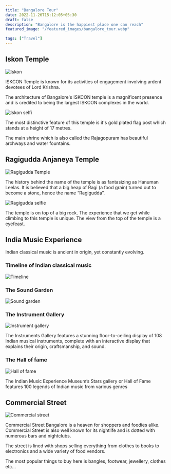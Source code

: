 ```yaml
---
title: "Bangalore Tour"
date: 2022-11-26T15:12:05+05:30
draft: false
description: "Bangalore is the happiest place one can reach"
featured_image: "/featured_images/bangalore_tour.webp"

tags: ["Travel"]
---
```


## Iskon Temple

![Iskon](/images/bangalore_tour/iskon_temple.jpeg)

ISKCON Temple is known for its activities of engagement involving ardent devotees of Lord Krishna.

The architecture of Bangalore's ISKCON temple is a magnificent presence and is credited to being the largest ISKCON complexes in the world. 

![Iskon selfi](/images/bangalore_tour/iskon_selfie.jpeg)

The most distinctive feature of this temple is it's gold plated flag post which stands at a height of 17 metres.

The main shrine which is also called the Rajagopuram has beautiful archways and water fountains.


## Ragigudda Anjaneya Temple

![Ragigudda Temple](/images/bangalore_tour/ragigudda_temple.webp)

The history behind the name of the temple is as fantasizing as Hanuman Leelas. It is believed that a big heap of Ragi (a food grain) turned out to become a stone, hence the name “Ragigudda”.

![Ragigudda selfie](/images/bangalore_tour/ragigudda.jpeg)

The temple is on top of a big rock. The experience that we get while climbing to this temple is unique. The view from the top of the temple is a eyefeast.


## India Music Experience

Indian classical music is ancient in origin, yet constantly evolving.

### Timeline of Indian classical music

![Timeline](/images/bangalore_tour/ime_timeline.webp)

### The Sound Garden

![Sound garden](/images/bangalore_tour/sound_garden.webp)

### The Instrument Gallery

![Instrument gallery](/images/bangalore_tour/instrument_gallery.jpeg)

The Instruments Gallery features a stunning floor-to-ceiling display of 108 Indian musical instruments, complete with an interactive display that explains their origin, craftsmanship, and sound. 

### The Hall of fame

![Hall of fame](/images/bangalore_tour/hall_of_fame.webp)

The Indian Music Experience Museum’s Stars gallery or Hall of Fame features 100 legends of Indian music from various genres


## Commercial Street

![Commercial street](/images/bangalore_tour/commercial_street.webp)

Commercial Street Bangalore is a heaven for shoppers and foodies alike. Commercial Street is also well known for its nightlife and is dotted with numerous bars and nightclubs.

The street is lined with shops selling everything from clothes to books to electronics and a wide variety of food vendors.

The most popular things to buy here is bangles, footwear, jewellery, clothes etc...

